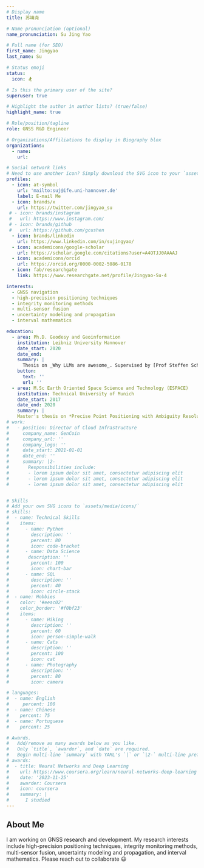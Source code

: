 ```yaml
---
# Display name
title: 苏靖尧

# Name pronunciation (optional)
name_pronunciation: Su Jing Yao

# Full name (for SEO)
first_name: Jingyao
last_name: Su

# Status emoji
status:
  icon: 🏂

# Is this the primary user of the site?
superuser: true

# Highlight the author in author lists? (true/false)
highlight_name: true

# Role/position/tagline
role: GNSS R&D Engineer

# Organizations/Affiliations to display in Biography blox
organizations:
  - name: 
    url: 

# Social network links
# Need to use another icon? Simply download the SVG icon to your `assets/media/icons/` folder.
profiles:
  - icon: at-symbol
    url: 'mailto:suj@ife.uni-hannover.de'
    label: E-mail Me
  - icon: brands/x
    url: https://twitter.com/jingyao_su
 # - icon: brands/instagram
 #   url: https://www.instagram.com/
 # - icon: brands/github
 #   url: https://github.com/gcushen
  - icon: brands/linkedin
    url: https://www.linkedin.com/in/sujingyao/
  - icon: academicons/google-scholar
    url: https://scholar.google.com/citations?user=A4OTJJ0AAAAJ
  - icon: academicons/orcid
    url: https://orcid.org/0000-0002-5086-0178
  - icon: fab/researchgate
    link: https://www.researchgate.net/profile/Jingyao-Su-4

interests:
  - GNSS navigation
  - high-precision positioning techniques
  - integrity monitoring methods
  - multi-sensor fusion
  - uncertainty modeling and propagation
  - interval mathematics

education:
  - area: Ph.D. Geodesy and Geoinformation
    institution: Leibniz University Hannover
    date_start: 2020
    date_end: 
    summary: |
      Thesis on _Why LLMs are awesome_. Supervised by [Prof Steffen Schön](https://www.ife.uni-hannover.de/en/institute/team/steffen-schoen/). With the research training group (RTG) **Integrity and Collaboration in Dynamic Sensor Networks** (i.c.sens, GRK 2159), funded by the German Research Foundation (DFG).
    button:
      text: ''
      url: ''
  - area: M.Sc Earth Oriented Space Science and Technology (ESPACE)
    institution: Technical University of Munich
    date_start: 2017
    date_end: 2020
    summary: |
    Master's thesis on *Precise Point Positioning with Ambiguity Resolution for Different GNSS Signals*. Supervided by [Prof. Urs Hugentobler](https://www.asg.ed.tum.de/iapg/espace/lecturers/hugentobler/) and [Dr. Bingbing Duan](https://www.asg.ed.tum.de/iapg/mitarbeiter/duan/)
# work:
#   - position: Director of Cloud Infrastructure
#     company_name: GenCoin
#     company_url: ''
#     company_logo: ''
#     date_start: 2021-01-01
#     date_end: ''
#     summary: |2-
#       Responsibilities include:
#       - lorem ipsum dolor sit amet, consectetur adipiscing elit
#       - lorem ipsum dolor sit amet, consectetur adipiscing elit
#       - lorem ipsum dolor sit amet, consectetur adipiscing elit


# Skills
# Add your own SVG icons to `assets/media/icons/`
# skills:
#  - name: Technical Skills
#    items:
#      - name: Python
#        description: ''
#        percent: 80
#        icon: code-bracket
#      - name: Data Science
#       description: ''
#        percent: 100
#        icon: chart-bar
#      - name: SQL
#        description: ''
#        percent: 40
#        icon: circle-stack
#  - name: Hobbies
#    color: '#eeac02'
#    color_border: '#f0bf23'
#    items:
#      - name: Hiking
#        description: ''
#        percent: 60
#        icon: person-simple-walk
#      - name: Cats
#        description: ''
#        percent: 100
#        icon: cat
#      - name: Photography
#        description: ''
#        percent: 80
#        icon: camera

# languages:
#  - name: English
#     percent: 100
#  - name: Chinese
#    percent: 75
#  - name: Portuguese
#    percent: 25

# Awards.
#   Add/remove as many awards below as you like.
#   Only `title`, `awarder`, and `date` are required.
#   Begin multi-line `summary` with YAML's `|` or `|2-` multi-line prefix and indent 2 spaces below.
# awards:
#  - title: Neural Networks and Deep Learning
#    url: https://www.coursera.org/learn/neural-networks-deep-learning
#    date: '2023-11-25'
#    awarder: Coursera
#    icon: coursera
#    summary: |
#      I studied 
---
```


## About Me

I am working on GNSS research and development. My research interests include high-precision positioning techniques, integrity monitoring methods, multi-sensor fusion, uncertainty modeling and propagation, and interval mathematics.
Please reach out to collaborate 😃

